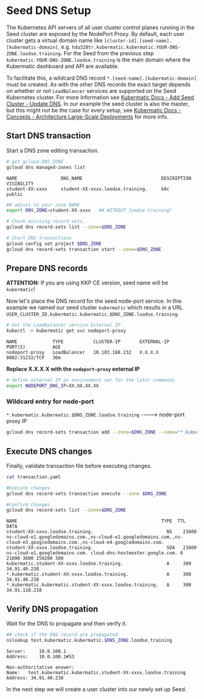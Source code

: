 # Seed DNS Setup

The Kubernetes API servers of all user cluster control planes running in the Seed cluster are exposed by the NodePort Proxy. By default, each user cluster gets a virtual domain name like `[cluster-id].[seed-name].[kubermatic-domain]`, e.g. `hdu328tr.kubermatic.kubermatic.YOUR-DNS-ZONE.loodse.training`. For the Seed from the previous step `kubermatic.YOUR-DNS-ZONE.loodse.training` is the main domain where the Kubermatic dashboard and API are available.

To facilitate this, a wildcard DNS record `*.[seed-name].[kubermatic-domain]` must be created. As with the other DNS records the exact target depends on whether or not `LoadBalancer` services are supported on the Seed Kubernetes cluster. For more Information see [Kubermatic Docs - Add Seed Cluster - Update DNS](https://docs.kubermatic.com/kubermatic/master/guides/installation/add_seed_cluster_ce/#:~:text=Update,Depending). In our example the seed cluster is also the master, but this might not be the case for every setup, see [Kubermatic Docs - Concepts - Architecture Large-Scale Deployments](https://docs.kubermatic.com/kubermatic/master/architecture/) for more info.

## Start DNS transaction

Start a DNS zone editing transaction.

```bash
# get gcloud DNS_ZONE
gcloud dns managed-zones list
```

```text
NAME                DNS_NAME                             DESCRIPTION  VISIBILITY
student-XX-xxxx     student-XX-xxxx.loodse.training.     k8c          public
```

```bash
## adjust to your zone NAME 
export DNS_ZONE=student-XX-xxxx   ## WITHOUT loodse.training!

# Check existing record sets.
gcloud dns record-sets list --zone=$DNS_ZONE

# Start DNS transactions
gcloud config set project $DNS_ZONE
gcloud dns record-sets transaction start --zone=$DNS_ZONE
```

## Prepare DNS records
**ATTENTION:** If you are using KKP CE version, seed name will be `kubermatic`!

Now let's place the DNS record for the seed node-port service. In this example we named our seed cluster `kubermatic` which results in a URL `USER_CLUSTER_ID.kubermatic.kubermatic.$DNS_ZONE.loodse.training`.

```bash
# Get the LoadBalancer service External IP
kubectl -n kubermatic get svc nodeport-proxy
```

```text
NAME             TYPE           CLUSTER-IP       EXTERNAL-IP     PORT(S)          AGE
nodeport-proxy   LoadBalancer   10.103.188.232   X.X.X.X         8002:31232/TCP   36m
```

**Replace  X.X.X.X with the `nodeport-proxy` external IP**

```bash
# define external IP as environment var for the later commands
export NODEPORT_DNS_IP=XX.XX.XX.XX
```

### Wildcard entry for node-port

`*.kubermatic.kubermatic.$DNS_ZONE.loodse.training` ----> node-port proxy IP

```bash
gcloud dns record-sets transaction add --zone=$DNS_ZONE --name="*.kubermatic.kubermatic.$DNS_ZONE.loodse.training" --ttl 300 --type A  $NODEPORT_DNS_IP
```

## Execute DNS changes

Finally, validate transaction file before executing changes.

```bash
cat transaction.yaml

#Execute changes
gcloud dns record-sets transaction execute --zone $DNS_ZONE

#Confirm Changes
gcloud dns record-sets list --zone=$DNS_ZONE
```

```text
NAME                                                     TYPE  TTL    DATA
student-XX-xxxx.loodse.training.                           NS    21600  ns-cloud-e1.googledomains.com.,ns-cloud-e2.googledomains.com.,ns-cloud-e3.googledomains.com.,ns-cloud-e4.googledomains.com.
student-XX-xxxx.loodse.training.                           SOA   21600  ns-cloud-e1.googledomains.com. cloud-dns-hostmaster.google.com. 6 21600 3600 259200 300
kubermatic.student-XX-xxxx.loodse.training.                A     300    34.91.40.238
*.kubermatic.student-XX-xxxx.loodse.training.              A     300    34.91.40.238
*.kubermatic.kubermatic.student-XX-xxxx.loodse.training.   A     300    34.91.118.218
```

## Verify DNS propagation

Wait for the DNS to propagate and then verify it.

```bash
## check if the DNS record are propagated
nslookup test.kubermatic.kubermatic.$DNS_ZONE.loodse.training
```

```text
Server:		10.0.100.1
Address:	10.0.100.1#53

Non-authoritative answer:
Name:	test.kubermatic.kubermatic.student-XX-xxxx.loodse.training
Address: 34.91.40.238
```

In the next step we will create a user cluster into our newly set up Seed.
